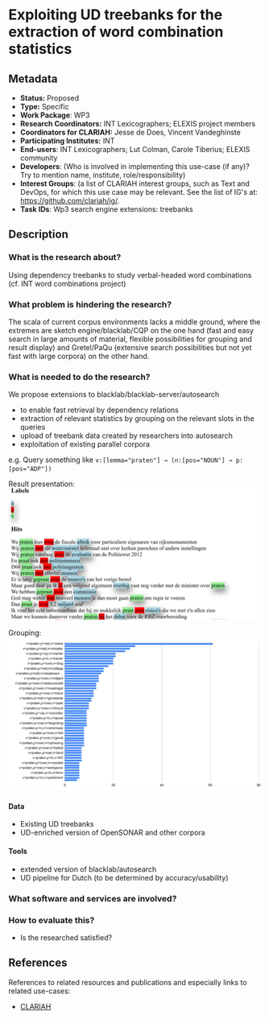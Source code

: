 # Exploiting UD treebanks for the extraction of word combination statistics

## Metadata

* **Status:**  Proposed
* **Type:** Specific
* **Work Package**: WP3
* **Research Coordinators:**  INT Lexicographers; ELEXIS project members
* **Coordinators for CLARIAH:**  Jesse de Does, Vincent Vandeghinste
* **Participating Institutes:** INT
* **End-users**: INT Lexicographers; Lut Colman, Carole Tiberius; ELEXIS community
* **Developers**: (Who is involved in implementing this use-case (if any)? Try to mention name, institute, role/responsibility)
* **Interest Groups**: (a list of CLARIAH interest groups, such as Text and DevOps, for which this use case may be relevant. See the list of IG's at: https://github.com/clariah/ig/.
* **Task IDs**: Wp3 search engine extensions: treebanks

## Description

### What is the research about?

Using dependency treebanks to study verbal-headed word combinations (cf. INT word combinations project)

### What problem is hindering the research?

The scala of current corpus environments lacks a middle ground,  where the extremes are sketch engine/blacklab/CQP on the one hand (fast and easy search in large amounts of material, flexible possibilities for grouping and result display) and Gretel/PaQu (extensive search possibilities but not yet fast with large corpora) on the other hand. 

### What is needed to do the research?

We propose extensions to blacklab/blacklab-server/autosearch 

* to enable fast retrieval by dependency relations
* extraction of relevant statistics by grouping on the relevant slots in the queries
* upload of treebank data created by researchers into autosearch
* exploitation of existing parallel corpora


e.g.
Query something like `v:[lemma="praten"] → (n:[pos="NOUN"] → p:[pos="ADP"])`

Result presentation:
![Highlight of slots in corcondance](slots.png)

Grouping:
![Grouping by slots (captures)](grouped.png)

#### Data

* Existing UD treebanks
* UD-enriched version of OpenSONAR and other corpora

#### Tools

* extended version of blacklab/autosearch
* UD pipeline for Dutch (to be determined by accuracy/usability)

### What software and services are involved?


### How to evaluate this?

* Is the researched satisfied?

## References

References to related resources and publications and especially links to related use-cases:

* [CLARIAH](https://clariah.nl)

